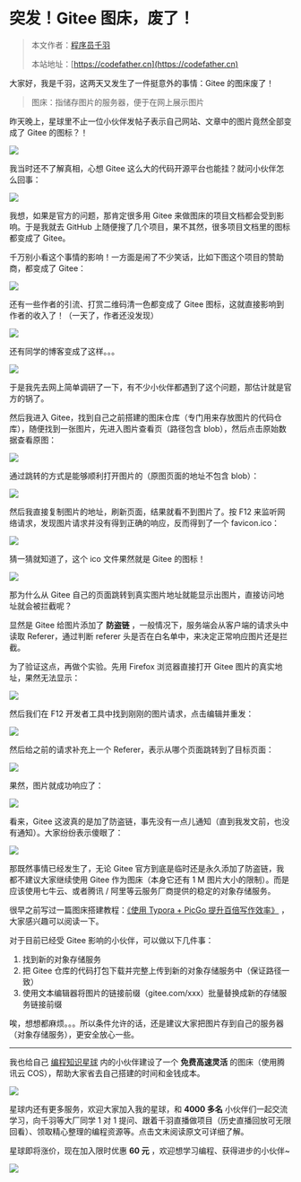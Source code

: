 # 突发！Gitee 图床，废了！

> 本文作者：[程序员千羽](https://yuyuanweb.feishu.cn/wiki/Abldw5WkjidySxkKxU2cQdAtnah)
>
> 本站地址：[https://codefather.cn](https://codefather.cn)

大家好，我是千羽，这两天又发生了一件挺意外的事情：Gitee 的图床废了！

> 图床：指储存图片的服务器，便于在网上展示图片

昨天晚上，星球里不止一位小伙伴发帖子表示自己网站、文章中的图片竟然全部变成了 Gitee 的图标？！

![](https://pic.yupi.icu/5563/202311091233311.png)

我当时还不了解真相，心想 Gitee 这么大的代码开源平台也能挂？就问小伙伴怎么回事：

![](https://pic.yupi.icu/5563/202311091233306.png)

我想，如果是官方的问题，那肯定很多用 Gitee 来做图床的项目文档都会受到影响。于是我就去 GitHub 上随便搜了几个项目，果不其然，很多项目文档里的图标都变成了 Gitee。

千万别小看这个事情的影响！一方面是闹了不少笑话，比如下图这个项目的赞助商，都变成了 Gitee：

![](https://pic.yupi.icu/5563/202311091233316.png)

还有一些作者的引流、打赏二维码清一色都变成了 Gitee 图标，这就直接影响到作者的收入了！（一天了，作者还没发现）

![](https://pic.yupi.icu/5563/202311091233360.png)

还有同学的博客变成了这样。。。

![](https://pic.yupi.icu/5563/202311091233371.png)

于是我先去网上简单调研了一下，有不少小伙伴都遇到了这个问题，那估计就是官方的锅了。

然后我进入 Gitee，找到自己之前搭建的图床仓库（专门用来存放图片的代码仓库），随便找到一张图片，先进入图片查看页（路径包含 blob），然后点击原始数据查看原图：

![](https://pic.yupi.icu/5563/202311091233402.png)

通过跳转的方式是能够顺利打开图片的（原图页面的地址不包含 blob）：

![](https://pic.yupi.icu/5563/202311091233851.png)

然后我直接复制图片的地址，刷新页面，结果就看不到图片了。按 F12 来监听网络请求，发现图片请求并没有得到正确的响应，反而得到了一个 favicon.ico：

![](https://pic.yupi.icu/5563/202311091233822.png)

猜一猜就知道了，这个 ico 文件果然就是 Gitee 的图标！

![](https://pic.yupi.icu/5563/202311091233839.png)

那为什么从 Gitee 自己的页面跳转到真实图片地址就能显示出图片，直接访问地址就会被拦截呢？

显然是 Gitee 给图片添加了 **防盗链** ，一般情况下，服务端会从客户端的请求头中读取 Referer，通过判断 referer 头是否在白名单中，来决定正常响应图片还是拦截。

为了验证这点，再做个实验。先用 Firefox 浏览器直接打开 Gitee 图片的真实地址，果然无法显示：

![](https://pic.yupi.icu/5563/202311091233847.png)

然后我们在 F12 开发者工具中找到刚刚的图片请求，点击编辑并重发：

![](https://pic.yupi.icu/5563/202311091233873.png)

然后给之前的请求补充上一个 Referer，表示从哪个页面跳转到了目标页面：

![](https://pic.yupi.icu/5563/202311091233000.png)

果然，图片就成功响应了：

![](https://pic.yupi.icu/5563/202311091233290.png)

看来，Gitee 这波真的是加了防盗链，事先没有一点儿通知（直到我发文前，也没有通知）。大家纷纷表示傻眼了：

![](https://pic.yupi.icu/5563/202311091233350.png)

那既然事情已经发生了，无论 Gitee 官方到底是临时还是永久添加了防盗链，我都不建议大家继续使用 Gitee 作为图床（本身它还有 1 M 图片大小的限制）。而是应该使用七牛云、或者腾讯 / 阿里等云服务厂商提供的稳定的对象存储服务。

很早之前写过一篇图床搭建教程：[《使用 Typora + PicGo 提升百倍写作效率》](https://mp.weixin.qq.com/s?__biz=MzI1NDczNTAwMA==&mid=2247483894&idx=1&sn=7291fead256beeaba78e90bd8b046c96&scene=21#wechat_redirect) ，大家感兴趣可以阅读一下。

对于目前已经受 Gitee 影响的小伙伴，可以做以下几件事：

1. 找到新的对象存储服务
2. 把 Gitee 仓库的代码打包下载并完整上传到新的对象存储服务中（保证路径一致）
3. 使用文本编辑器将图片的链接前缀（gitee.com/xxx）批量替换成新的存储服务链接前缀

唉，想想都麻烦。。。所以条件允许的话，还是建议大家把图片存到自己的服务器（对象存储服务），更安全放心一些。



------


我也给自己 [编程知识星球](https://mp.weixin.qq.com/s?__biz=MzI1NDczNTAwMA==&mid=2247505617&idx=1&sn=73c5e2b1ad9b22d93e8fd6153199ab22&scene=21#wechat_redirect) 内的小伙伴建设了一个 **免费高速灵活** 的图床（使用腾讯云 COS），帮助大家省去自己搭建的时间和金钱成本。

![](https://pic.yupi.icu/5563/202311091233366.png)

星球内还有更多服务，欢迎大家加入我的星球，和 **4000 多名** 小伙伴们一起交流学习，向千羽等大厂同学 1 对 1 提问、跟着千羽直播做项目（历史直播回放可无限回看）、领取精心整理的编程资源等。点击文末阅读原文可详细了解。

星球即将涨价，现在加入限时优惠 **60 元** ，欢迎想学习编程、获得进步的小伙伴~

![](https://pic.yupi.icu/5563/202311091233435.png)